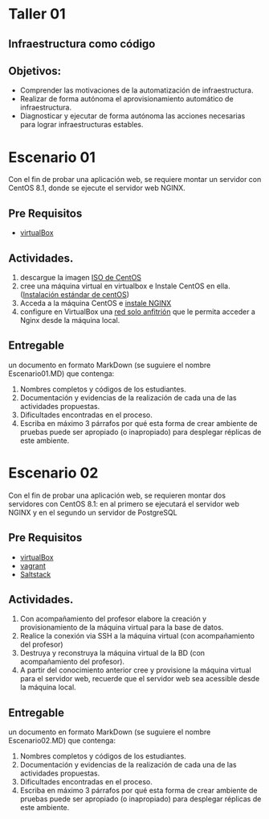# Taller 01 #
## Infraestructura como código ##

## Objetivos: ##

- Comprender las motivaciones de la automatización de infraestructura.
- Realizar de forma autónoma el aprovisionamiento automático de infraestructura.
- Diagnosticar y ejecutar de forma autónoma las acciones necesarias para lograr infraestructuras estables.

# Escenario 01

Con el fin de probar una aplicación web, se requiere montar un servidor con CentOS 8.1, donde se ejecute el servidor web NGINX.

## Pre Requisitos
- [virtualBox](https://www.virtualbox.org/)

## Actividades.
1. descargue la imagen [ISO de CentOS](https://wiki.centos.org/Download)
2. cree una máquina virtual en virtualbox e Instale CentOS en ella. ([Instalación estándar de centOS](https://docs.centos.org/en-US/8-docs/standard-install/))
3. Acceda a la máquina CentOS e [instale NGINX](https://www.cyberciti.biz/faq/how-to-install-and-use-nginx-on-centos-8/)
4. configure en VirtualBox una [red solo anfitrión](https://condor.depaul.edu/glancast/443class/docs/vbox_host-only_setup.html) que le permita acceder a Nginx desde la máquina local.

## Entregable
un documento en formato MarkDown (se suguiere el nombre Escenario01.MD) que contenga:
1. Nombres completos y códigos de los estudiantes.
2. Documentación y evidencias de la realización de cada una de las actividades propuestas.
3. Dificultades encontradas en el proceso.
4. Escriba en máximo 3 párrafos por qué esta forma de crear ambiente de pruebas puede ser apropiado (o inapropiado) para desplegar réplicas de este ambiente.

# Escenario 02

Con el fin de probar una aplicación web, se requieren montar dos servidores con CentOS 8.1: en al primero se ejecutará el servidor web NGINX y en el segundo un servidor de PostgreSQL

## Pre Requisitos
- [virtualBox](https://www.virtualbox.org/)
- [vagrant](http://vagrantup.com)
- [Saltstack](https://www.saltstack.com/)


## Actividades.
1. Con acompañamiento del profesor elabore la creación y provisionamiento de la máquina virtual para la base de datos.
2. Realice la conexión via SSH a la máquina virtual (con acompañamiento del profesor)
3. Destruya y reconstruya la máquina virtual de la BD (con acompañamiento del profesor). 
4. A partir del conocimiento anterior cree y provisione la máquina virtual para el servidor web, recuerde que el servidor web sea acessible desde la máquina local.


## Entregable
un documento en formato MarkDown (se suguiere el nombre Escenario02.MD) que contenga:
1. Nombres completos y códigos de los estudiantes.
2. Documentación y evidencias de la realización de cada una de las actividades propuestas.
3. Dificultades encontradas en el proceso.
4. Escriba en máximo 3 párrafos por qué esta forma de crear ambiente de pruebas puede ser apropiado (o inapropiado) para desplegar réplicas de este ambiente.